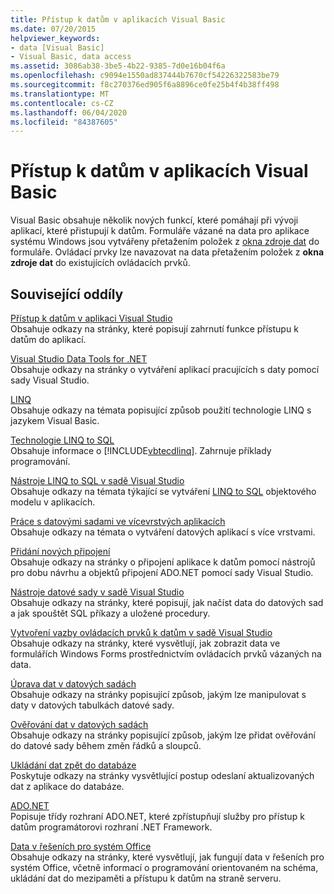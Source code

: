 ```yaml
---
title: Přístup k datům v aplikacích Visual Basic
ms.date: 07/20/2015
helpviewer_keywords:
- data [Visual Basic]
- Visual Basic, data access
ms.assetid: 3086ab38-3be5-4b22-9385-7d0e16b04f6a
ms.openlocfilehash: c9094e1550ad837444b7670cf54226322583be79
ms.sourcegitcommit: f8c270376ed905f6a8896ce0fe25b4f4b38ff498
ms.translationtype: MT
ms.contentlocale: cs-CZ
ms.lasthandoff: 06/04/2020
ms.locfileid: "84387605"
---
```

# <a name="accessing-data-in-visual-basic-applications"></a>Přístup k datům v aplikacích Visual Basic

Visual Basic obsahuje několik nových funkcí, které pomáhají při vývoji aplikací, které přistupují k datům. Formuláře vázané na data pro aplikace systému Windows jsou vytvářeny přetažením položek z [okna zdroje dat](/visualstudio/data-tools/add-new-data-sources) do formuláře. Ovládací prvky lze navazovat na data přetažením položek z **okna zdroje dat** do existujících ovládacích prvků.

## <a name="related-sections"></a>Související oddíly

[Přístup k datům v aplikaci Visual Studio](/visualstudio/data-tools/)  
Obsahuje odkazy na stránky, které popisují zahrnutí funkce přístupu k datům do aplikací.

[Visual Studio Data Tools for .NET](/visualstudio/data-tools/visual-studio-data-tools-for-dotnet)  
Obsahuje odkazy na stránky o vytváření aplikací pracujících s daty pomocí sady Visual Studio.

[LINQ](../programming-guide/language-features/linq/index.md)  
Obsahuje odkazy na témata popisující způsob použití technologie LINQ s jazykem Visual Basic.

[Technologie LINQ to SQL](../../framework/data/adonet/sql/linq/index.md)  
Obsahuje informace o [!INCLUDE[vbtecdlinq](~/includes/vbtecdlinq-md.md)]. Zahrnuje příklady programování.  

[Nástroje LINQ to SQL v sadě Visual Studio](/visualstudio/data-tools/linq-to-sql-tools-in-visual-studio2)  
Obsahuje odkazy na témata týkající se vytváření [LINQ to SQL](../../framework/data/adonet/sql/linq/index.md) objektového modelu v aplikacích.

[Práce s datovými sadami ve vícevrstvých aplikacích](/visualstudio/data-tools/work-with-datasets-in-n-tier-applications)  
Obsahuje odkazy na témata o vytváření datových aplikací s více vrstvami.

[Přidání nových připojení](/visualstudio/data-tools/add-new-connections)  
Obsahuje odkazy na stránky o připojení aplikace k datům pomocí nástrojů pro dobu návrhu a objektů připojení ADO.NET pomocí sady Visual Studio.

[Nástroje datové sady v sadě Visual Studio](/visualstudio/data-tools/dataset-tools-in-visual-studio)  
Obsahuje odkazy na stránky, které popisují, jak načíst data do datových sad a jak spouštět SQL příkazy a uložené procedury.  

[Vytvoření vazby ovládacích prvků k datům v sadě Visual Studio](/visualstudio/data-tools/bind-controls-to-data-in-visual-studio)  
Obsahuje odkazy na stránky, které vysvětlují, jak zobrazit data ve formulářích Windows Forms prostřednictvím ovládacích prvků vázaných na data.

[Úprava dat v datových sadách](/visualstudio/data-tools/edit-data-in-datasets)  
Obsahuje odkazy na stránky popisující způsob, jakým lze manipulovat s daty v datových tabulkách datové sady.  

[Ověřování dat v datových sadách](/visualstudio/data-tools/validate-data-in-datasets)  
Obsahuje odkazy na stránky popisující způsob, jakým lze přidat ověřování do datové sady během změn řádků a sloupců.

[Ukládání dat zpět do databáze](/visualstudio/data-tools/save-data-back-to-the-database)  
Poskytuje odkazy na stránky vysvětlující postup odeslaní aktualizovaných dat z aplikace do databáze.

[ADO.NET](../../framework/data/adonet/index.md)  
Popisuje třídy rozhraní ADO.NET, které zpřístupňují služby pro přístup k datům programátorovi rozhraní .NET Framework.

[Data v řešeních pro systém Office](/visualstudio/vsto/data-in-office-solutions)  
Obsahuje odkazy na stránky, které vysvětlují, jak fungují data v řešeních pro systém Office, včetně informací o programování orientovaném na schéma, ukládání dat do mezipaměti a přístupu k datům na straně serveru.

